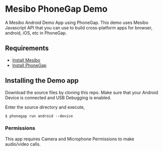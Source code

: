 # Mesibo PhoneGap Demo 

A Mesibo Android Demo App using PhoneGap. This demo uses Mesibo Javascript API that you can use to build cross-platform apps for browser, android, iOS, etc in PhoneGap.

## Requirements
- [Install Mesibo](https://mesibo.com/documentation/install/javascript/)
- [Install PhoneGap](http://docs.phonegap.com/getting-started/1-install-phonegap/cli/)

## Installing the Demo app
Download the source files by cloning this repo.
Make sure that your Android Device is connected and USB Debugging is enabled.

Enter the source directory and execute,
```
$ phonegap run android --device
``` 
### Permissions
This app requires Camera and Microphone Permissions to make audio/video calls.
